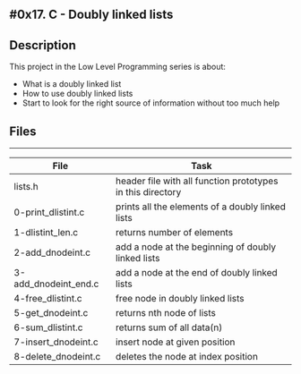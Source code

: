 #0x17. C - Doubly linked lists
---
## Description

This project in the Low Level Programming series is about:
* What is a doubly linked list
* How to use doubly linked lists
* Start to look for the right source of information without too much help

## Files
---
File|Task
---|---
lists.h | header file with all function prototypes in this directory
0-print_dlistint.c | prints all the elements of a doubly linked lists
1-dlistint_len.c | returns number of elements
2-add_dnodeint.c | add a node at the beginning of doubly linked lists
3-add_dnodeint_end.c | add a node at the end of doubly linked lists
4-free_dlistint.c | free node in doubly linked lists
5-get_dnodeint.c | returns nth node of lists
6-sum_dlistint.c | returns sum of all data(n)
7-insert_dnodeint.c | insert node at given position
8-delete_dnodeint.c | deletes the node at index position
